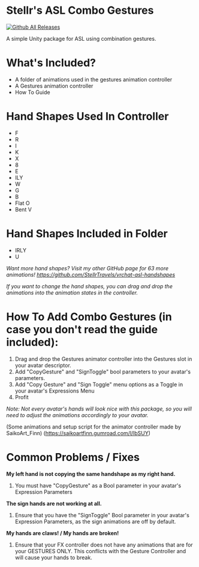 # Stellr's ASL Combo Gestures
[![Github All Releases](https://img.shields.io/github/downloads/StellrVR/stellrs-asl-combo-gestures/total.svg)](https://github.com/StellrVR/stellrs-asl-combo-gestures/releases/latest)

A simple Unity package for ASL using combination gestures.


# What's Included?
- A folder of animations used in the gestures animation controller
- A Gestures animation controller
- How To Guide


# Hand Shapes Used In Controller
- F
- R
- I
- K
- X
- 8
- E
- ILY
- W
- G
- B
- Flat O
- Bent V

# Hand Shapes Included in Folder
- IRLY
- U

*Want more hand shapes? Visit my other GitHub page for 63 more animations! https://github.com/StellrTravels/vrchat-asl-handshapes*

*If you want to change the hand shapes, you can drag and drop the animations into the animation states in the controller.*


# How To Add Combo Gestures (in case you don't read the guide included):
1. Drag and drop the Gestures animator controller into the Gestures slot in your avatar descriptor.
2. Add "CopyGesture" and "SignToggle" bool parameters to your avatar's parameters.
3. Add "Copy Gesture" and "Sign Toggle" menu options as a Toggle in your avatar's Expressions Menu
4. Profit


*Note: Not every avatar's hands will look nice with this package, so you will need to adjust the animations accordingly to your avatar.*

(Some animations and setup script for the animator controller made by SaikoArt_Finn)
(https://saikoartfinn.gumroad.com/l/lbSUY)

# Common Problems / Fixes
**My left hand is not copying the same handshape as my right hand.**
1. You must have "CopyGesture" as a Bool parameter in your avatar's Expression Parameters

**The sign hands are not working at all.**
1. Ensure that you have the "SignToggle" Bool parameter in your avatar's Expression Parameters, as the sign animations are off by default.

**My hands are claws! / My hands are broken!**
1. Ensure that your FX controller does not have any animations that are for your GESTURES ONLY. This conflicts with the Gesture Controller and will cause your hands to break.
